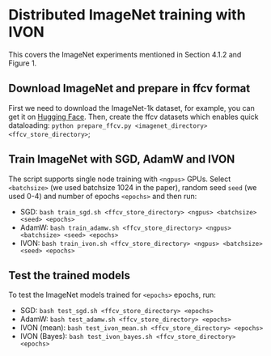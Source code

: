 # Distributed ImageNet training with IVON 
This covers the ImageNet experiments mentioned in Section 4.1.2 and Figure 1. 

## Download ImageNet and prepare in ffcv format 
First we need to download the ImageNet-1k dataset, for example, you can get it on [Hugging Face](https://huggingface.co/datasets/ILSVRC/imagenet-1k). Then, create the ffcv datasets which enables quick dataloading: `python prepare_ffcv.py <imagenet_directory> <ffcv_store_directory>`; 

## Train ImageNet with SGD, AdamW and IVON 
The script supports single node training with `<ngpus>` GPUs. Select `<batchsize>` (we used batchsize 1024 in the paper), random seed `seed` (we used 0-4) and number of epochs `<epochs>` and then run: 
- SGD: `bash train_sgd.sh <ffcv_store_directory> <ngpus> <batchsize> <seed> <epochs>`
- AdamW: `bash train_adamw.sh <ffcv_store_directory> <ngpus> <batchsize> <seed> <epochs>`
- IVON: `bash train_ivon.sh <ffcv_store_directory> <ngpus> <batchsize> <seed> <epochs>`

## Test the trained models
To test the ImageNet models trained for `<epochs>` epochs, run: 
- SGD: `bash test_sgd.sh <ffcv_store_directory> <epochs>`
- AdamW: `bash test_adamw.sh <ffcv_store_directory> <epochs>`
- IVON (mean): `bash test_ivon_mean.sh <ffcv_store_directory> <epochs>`
- IVON (Bayes): `bash test_ivon_bayes.sh <ffcv_store_directory> <epochs>`
